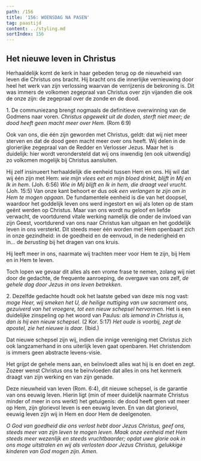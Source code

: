 ```yaml
---
path: /156
title: '156: WOENSDAG NA PASEN'
tag: paastijd
content: ../styling.md
sortIndex: 156
---
```


## Het nieuwe leven in Christus

Herhaaldelijk komt de kerk in haar gebeden terug op de nieuwheid van leven die Christus ons bracht. Hij bracht ons die innerlijke vernieuwing door heel het werk van zijn verlossing waarvan de verrijzenis de bekroning is. Dit was immers de volkomen zegepraal van Christus over zijn vijanden die ook de onze zijn: de zegepraal over de zonde en de dood.

1\. De communiezang brengt nogmaals de definitieve overwinning van de Godmens naar voren. _Christus opgewekt uit de doden, sterft niet meer; de dood heeft geen macht meer over Hem._ (Rom 6:9)

Ook van ons, die één zijn geworden met Christus, geldt: dat wij niet meer sterven en dat de dood geen macht meer over ons heeft. Wij delen in de glorierijke zegepraal van de Redder en Verlosser Jezus. Maar het is duidelijk: hier wordt verondersteld dat wij ons inwendig (en ook uitwendig) zo volkomen mogelijk bij Christus aansluiten.

Hij zelf insinueert herhaaldelijk die eenheid tussen Hem en ons. Hij wil dat wij één zijn met Hem: _wie mijn vlees eet en mijn bloed drinkt, blijft in Mij en Ik in hem_. (Joh. 6:56) _Wie in Mij blijft en Ik in hem, die draagt veel vrucht._ (Joh. 15:5) Van onze kant behoort er dus ook _een verlangen te zijn om in Hem te mogen opgaan_. De fundamentele eenheid is die van het doopsel, waardoor het goddelijk leven ons werd ingestort en wij als loten op de stam geënt werden op Christus. Maar van ons wordt nu geloof en liefde verwacht, de voortdurend vitale werking namelijk die onder de invloed van zijn Geest, voortdurend van ons naar Christus kan uitgaan en het goddelijk leven in ons versterkt. Dit steeds meer één worden met Hem openbaart zich in onze gezindheid: in de goedheid en de eenvoud, in de nederigheid en in... de _berusting_ bij het dragen van ons kruis.

Hij leeft meer in ons, naarmate wij trachten meer voor Hem te zijn, bij Hem en in Hem te leven.

Toch lopen we gevaar dit alles als een vrome frase te nemen, zolang wij niet door de gedachte, de frequente aanroeping, de overgave van ons zelf, _de gehele dag door Jezus in ons leven betrekken_.

2\. Dezelfde gedachte houdt ook het laatste gebed van deze mis nog vast: _moge Heer, wij smeken het U, de heilige nuttiging van uw sacrament ons, gezuiverd van het vroegere, tot een nieuw schepsel hervormen_. Het is een duidelijke zinspeling op het woord van Paulus: _als iemand in Christus is, dan is hij een nieuw schepsel_. (2 Kor. 5:17) _Het oude is voorbij, zegt de apostel, zie het nieuwe is daar._ (Ibid.)

Dat nieuwe schepsel zijn wij, indien die innige vereniging met Christus zich ook langzamerhand in ons uiterlijk leven gaat openbaren. Het christendom is immers geen abstracte levens-visie.

Het grijpt de gehele mens aan, en beïnvloedt alles wat hij is en doet en zegt. Zozeer wenst Christus ons te beïnvloeden dat alles in ons het kenmerk draagt van zijn werking en van zijn genade.

Deze nieuwheid van leven (Rom. 6:4), dit nieuwe schepsel, is de garantie van ons eeuwig leven. Hierin ligt (min of meer duidelijk naarmate Christus minder of meer in ons werkt) het getuigenis: de dood heeft geen vat meer op Hem, zijn glorievol leven is een eeuwig leven. En van dat glorievol, eeuwig leven zijn wij in Hem en door Hem de deelgenoten.

_O God van goedheid die ons verlost hebt door Jezus Christus, geef ons, steeds meer van zijn leven te mogen leven. Maak onze eenheid met Hem steeds meer wezenlijk en steeds vruchtbaarder; opdat uwe glorie ook in ons moge uitstralen en wij als verlosten door Jezus Christus, gelukkige kinderen van God mogen zijn. Amen._
